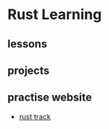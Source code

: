 # Rust Learning

## lessons
## projects

## practise website
- [rust track](https://exercism.org/tracks/rust)